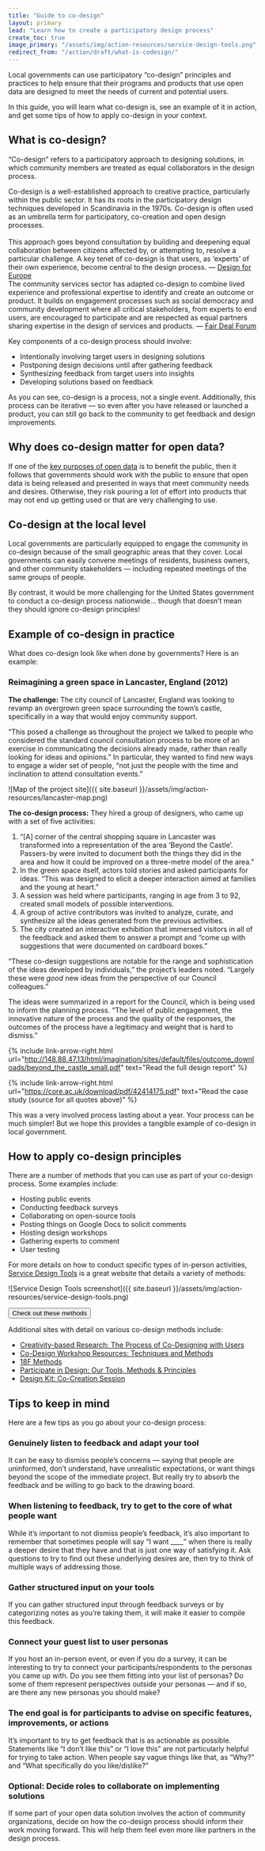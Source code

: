 ```yaml
---
title: "Guide to co-design"
layout: primary
lead: "Learn how to create a participatory design process"
create_toc: true
image_primary: "/assets/img/action-resources/service-design-tools.png"
redirect_from: "/action/draft/what-is-codesign/"
---
```


Local governments can use participatory “co-design” principles and practices to help ensure that their programs and products that use open data are designed to meet the needs of current and potential users.

In this guide, you will learn what co-design is, see an example of it in action, and get some tips of how to apply co-design in your context.

## What is co-design?

“Co-design” refers to a participatory approach to designing solutions, in which community members are treated as equal collaborators in the design process.

<div class="testimonial-blockquote">
  Co-design is a well-established approach to creative practice, particularly within the public sector. It has its roots in the participatory design techniques developed in Scandinavia in the 1970s. Co-design is often used as an umbrella term for participatory, co-creation and open design processes.
  <br><br>
  This approach goes beyond consultation by building and deepening equal collaboration between citizens affected by, or attempting to, resolve a particular challenge. A key tenet of co-design is that users, as ‘experts’ of their own experience, become central to the design process.
    <span>— <a href="http://designforeurope.eu/what-co-design">Design for Europe</a></span>
</div>

<div class="testimonial-blockquote">
  The community services sector has adapted co-design to combine lived experience and professional expertise to identify and create an outcome or product. It builds on engagement processes such as social democracy and community development where all critical stakeholders, from experts to end users, are encouraged to participate and are respected as equal partners sharing expertise in the design of services and products.
    <span>— <a href="https://www.ncoss.org.au/sites/default/files/public/resources/Codesign%20principles.pdf">Fair Deal Forum</a></span>
</div>

Key components of a co-design process should involve:

- Intentionally involving target users in designing solutions
- Postponing design decisions until after gathering feedback
- Synthesizing feedback from target users into insights
- Developing solutions based on feedback

As you can see, co-design is a process, not a single event. Additionally, this process can be iterative — so even after you have released or launched a product, you can still go back to the community to get feedback and design improvements.

## Why does co-design matter for open data?

If one of the [key purposes of open data](https://opendatapolicyhub.sunlightfoundation.com/why-open-data/) is to benefit the public, then it follows that governments should work with the public to ensure that open data is being released and presented in ways that meet community needs and desires. Otherwise, they risk pouring a lot of effort into products that may not end up getting used or that are very challenging to use.

## Co-design at the local level

Local governments are particularly equipped to engage the community in co-design because of the small geographic areas that they cover. Local governments can easily convene meetings of residents, business owners, and other community stakeholders — including repeated meetings of the same groups of people.

By contrast, it would be more challenging for the United States government to conduct a co-design process nationwide… though that doesn’t mean they should ignore co-design principles!

## Example of co-design in practice

What does co-design look like when done by governments? Here is an example:

### Reimagining a green space in Lancaster, England (2012)

**The challenge:** The city council of Lancaster, England was looking to revamp an overgrown green space surrounding the town’s castle, specifically in a way that would enjoy community support.

“This posed a challenge as throughout the project we talked to people who considered the standard council consultation process to be more of an exercise in communicating the decisions already made, rather than really looking for ideas and opinions.” In particular, they wanted to find new ways to engage a wider set of people, “not just the people with the time and inclination to attend consultation events.”

![Map of the project site]({{ site.baseurl }}/assets/img/action-resources/lancaster-map.png)

**The co-design process:** They hired a group of designers, who came up with a set of five activities:
1. “[A] corner of the central shopping square in Lancaster was transformed into a representation of the area ‘Beyond the Castle’. Passers-by were invited to document both the things they did in the area and how it could be improved on a three-metre model of the area.”
2. In the green space itself, actors told stories and asked participants for ideas. “This was designed to elicit a deeper interaction aimed at families and the young at heart.”
3. A session was held where participants, ranging in age from 3 to 92, created small models of possible interventions.
4. A group of active contributors was invited to analyze, curate, and synthesize all the ideas generated from the previous activities.
5. The city created an interactive exhibition that immersed visitors in all of the feedback and asked them to answer a prompt and “come up with suggestions that were documented on cardboard boxes.”

“These co-design suggestions are notable for the range and sophistication of the ideas developed by individuals,” the project’s leaders noted. “Largely these were _good_ new ideas from the perspective of our Council colleagues.”

The ideas were summarized in a report for the Council, which is being used to inform the planning process. “The level of public engagement, the innovative nature of the process and the quality of the responses, the outcomes of the process have a legitimacy and weight that is hard to dismiss.”

{%
  include link-arrow-right.html
  url="http://148.88.47.13/html/imagination/sites/default/files/outcome_downloads/beyond_the_castle_small.pdf"
  text="Read the full design report"
%}

{%
  include link-arrow-right.html
  url="https://core.ac.uk/download/pdf/42414175.pdf"
  text="Read the case study (source for all quotes above)"
%}

This was a very involved process lasting about a year. Your process can be much simpler! But we hope this provides a tangible example of co-design in local government.

<!--
### Auckland example?

{%
  include link-arrow-right.html
  url=link_url
  text="Learn more"
%}

### Another

{%
  include link-arrow-right.html
  url=link_url
  text="Learn more"
%}
-->


## How to apply co-design principles


<!-- ![Co-design process graphic]({{ site.baseurl }}/assets/img/action-resources/codesign-process.png) -->

<!-- (Photo credit: [double check]) -->

There are a number of methods that you can use as part of your co-design process. <!-- [Note about/linking to our separate guide to various co-design methods] --> Some examples include:

- Hosting public events
- Conducting feedback surveys
- Collaborating on open-source tools
- Posting things on Google Docs to solicit comments
- Hosting design workshops
- Gathering experts to comment
- User testing

<!-- (Photo credit: South Side Civic) -->

For more details on how to conduct specific types of in-person activities, [Service Design Tools](http://www.servicedesigntools.org/taxonomy/term/1) is a great website that details a variety of methods:

![Service Design Tools screenshot]({{ site.baseurl }}/assets/img/action-resources/service-design-tools.png)

<a href="http://www.servicedesigntools.org/taxonomy/term/1">
  <button class="usa-button usa-button-big">Check out these methods</button>
</a>

Additional sites with detail on various co-design methods include:
- [Creativity-based Research: The Process of Co-Designing with Users](https://uxmag.com/articles/creativity-based-research-the-process-of-co-designing-with-users)
- [Co-Design Workshop Resources: Techniques and Methods](https://www.smallfire.co.nz/2012/07/04/co-design-workshop-resources-techniques-and-methods/)
- [18F Methods](https://methods.18f.gov/)
- [Participate in Design: Our Tools, Methods & Principles](http://participateindesign.org/approach/tools)
- [Design Kit: Co-Creation Session](http://www.designkit.org/methods/33)
<!-- - [Participatory Design in Practice](https://uxmag.com/articles/participatory-design-in-practice) -->

## Tips to keep in mind

Here are a few tips as you go about your co-design process:

### Genuinely listen to feedback and adapt your tool

It can be easy to dismiss people’s concerns — saying that people are uninformed, don’t understand, have unrealistic expectations, or want things beyond the scope of the immediate project. But really try to absorb the feedback and be willing to go back to the drawing board.

### When listening to feedback, try to get to the core of what people want

While it’s important to not dismiss people’s feedback, it’s also important to remember that sometimes people will say “I want ____” when there is really a deeper desire that they have and that is just one way of satisfying it. Ask questions to try to find out these underlying desires are, then try to think of multiple ways of addressing those.

<!-- ### Good facilitation is key to getting insights

(Say something here) -->

### Gather structured input on your tools

If you can gather structured input through feedback surveys or by categorizing notes as you’re taking them, it will make it easier to compile this feedback.

### Connect your guest list to user personas

If you host an in-person event, or even if you do a survey, it can be interesting to try to connect your participants/respondents to the personas you came up with. Do you see them fitting into your list of personas? Do some of them represent perspectives outside your personas — and if so, are there any new personas you should make?

### The end goal is for participants to advise on specific features, improvements, or actions

It’s important to try to get feedback that is as actionable as possible. Statements like “I don’t like this” or “I love this” are not particularly helpful for trying to take action. When people say vague things like that, as “Why?” and “What specifically do you like/dislike?”

### Optional: Decide roles to collaborate on implementing solutions

If some part of your open data solution involves the action of community organizations, decide on how the co-design process should inform their work moving forward. This will help them feel even more like partners in the design process.
